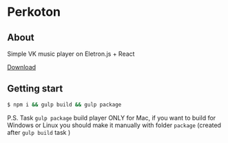 # Perkoton

## About
Simple VK music player on Eletron.js + React

[Download](https://github.com/Perkovec/Perkoton/releases)
## Getting start

```sh
$ npm i && gulp build && gulp package
```

P.S. Task ``gulp package`` build player ONLY for Mac, if you want to build for Windows or Linux you should make it manually with folder ``package`` (created after ``gulp build`` task )